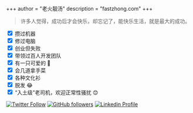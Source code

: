 +++
author = "老火靓汤"
description = "fastzhong.com"
+++

> 许多人觉得，成功后才会快乐，却忘记了，能快乐生活，就是最大的成功。

<form action="">
  <input type="checkbox" checked="checked"> 攒过机器<br>
  <input type="checkbox" checked="checked"> 修过电脑<br>
  <input type="checkbox" checked="checked"> 创业但失败<br>
  <input type="checkbox" checked="checked"> 带领过百人开发团队<br>
  <input type="checkbox" checked="checked"> 有一只可爱的 🐶<br>
  <input type="checkbox" checked="checked"> 会几道拿手菜<br>
  <input type="checkbox" checked="checked"> 各种文化衫<br>
  <input type="checkbox" checked="checked"> 脱发 😂<br>
    <input type="checkbox" checked="checked"> “入土级”老司机，欢迎正常性骚扰 😊<br>
</form>

[![Twitter Follow](https://img.shields.io/twitter/follow/fastzhong?label=%40fastzhonng&style=social)](https://twitter.com/fastzhong)
[![GitHub followers](https://img.shields.io/github/followers/fastzhong?label=fastzhong&style=social)](htttps://github.com/fastzhong)
[![Linkedin Profile](https://img.shields.io/badge/Linkedin-blue?style=flat&logo=linkedin&labelColor=blue)](https://sg.linkedin.com/in/zhonglun)
